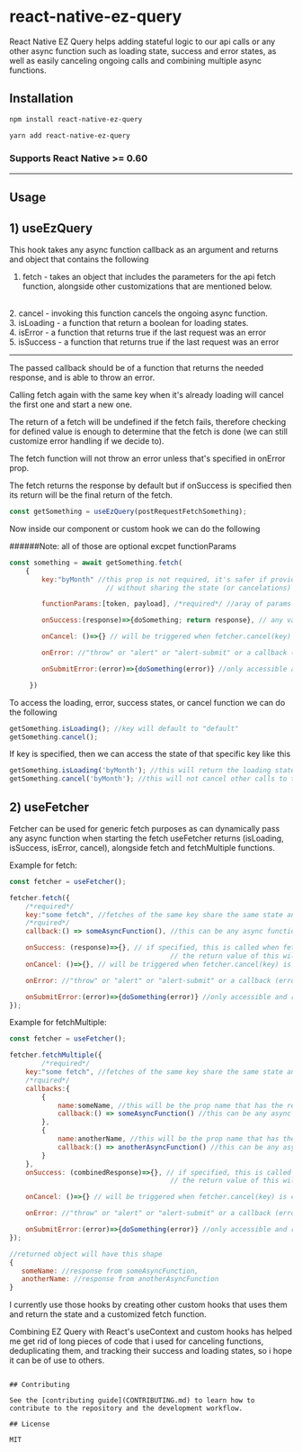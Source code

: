 # react-native-ez-query

React Native EZ Query helps adding stateful logic to our api calls or any other async function such as loading state, success and error states, as well as easily canceling ongoing calls and combining multiple async functions.

## Installation

```sh
npm install react-native-ez-query
```

```sh
yarn add react-native-ez-query
```

### Supports React Native >= 0.60

---

## Usage

## 1) useEzQuery

This hook takes any async function callback as an argument and returns and object that contains the following

1. fetch - takes an object that includes the parameters for the api fetch function, alongside other customizations that are mentioned below.  
<br>
2. cancel - invoking this function cancels the ongoing async function.
<br>
3. isLoading - a function that return a boolean for loading states.
<br>
4. isError - a function that returns true if the last request was an error
<br>
5. isSuccess - a function that returns true if the last request was an error

---

The passed callback should be of a function that returns the needed response, and is able to throw an error.

Calling fetch again with the same key when it's already loading will cancel the first one and start a new one.

The return of a fetch will be undefined if the fetch fails, therefore checking for defined value is enough to determine that the fetch is done (we can still customize error handling if we decide to).

The fetch function will not throw an error unless that's specified in onError prop.

The fetch returns the response by default but if onSuccess is specified then its return will be the final return of the fetch.

```javascript
const getSomething = useEzQuery(postRequestFetchSomething);
```

Now inside our component or custom hook we can do the following

######Note: all of those are optional excpet functionParams

```javascript
const something = await getSomething.fetch(
    {
        key:"byMonth" //this prop is not required, it's safer if provided as it allows to use the same query with different params
                        // without sharing the state (or cancelations) between diffrent fetches that use the same async function

        functionParams:[token, payload], /*required*/ //aray of params that will be passed to the function [] if none

        onSuccess:(response)=>{doSomething; return response}, // any value returned here will be the return of the entire fetch

        onCancel: ()=>{} // will be triggered when fetcher.cancel(key) is called

        onError: //"throw" or "alert" or "alert-submit" or a callback (error)=>{doSomething(error)}, error object will be the error thrown by the first fetch that fails

        onSubmitError:(error)=>{doSomething(error)} //only accessible and required if onError is set to "alert-submit"

     })
```

To access the loading, error, success states, or cancel function we can do the following

```javascript
getSomething.isLoading(); //key will default to "default"
getSomething.cancel();
```

If key is specified, then we can access the state of that specific key like this

```javascript
getSomething.isLoading('byMonth'); //this will return the loading state of the fetch that has this specific key
getSomething.cancel('byMonth'); //this will not cancel other calls to the same api that have no key or different key
```

## 2) useFetcher

Fetcher can be used for generic fetch purposes as can dynamically pass any async function when starting the fetch
useFetcher returns (isLoading, isSuccess, isError, cancel), alongside fetch and fetchMultiple functions.

Example for fetch:

```javascript
const fetcher = useFetcher();
```

```javascript
fetcher.fetch({
    /*required*/
    key:"some fetch", //fetches of the same key share the same state and cancel function
    /*rquired*/
    callback:() => someAsyncFunction(), //this can be any async function

    onSuccess: (response)=>{}, // if specified, this is called when fetch is done
                                        // the return value of this will be the final returned value
    onCancel: ()=>{}, // will be triggered when fetcher.cancel(key) is called

    onError: //"throw" or "alert" or "alert-submit" or a callback (error)=>{doSomething(error)}, error object will be the error thrown by the first fetch that fails

    onSubmitError:(error)=>{doSomething(error)} //only accessible and required if onError is set to "alert-submit"
});

```

Example for fetchMultiple:

```javascript
const fetcher = useFetcher();
```

```javascript
fetcher.fetchMultiple({
        /*required*/
    key:"some fetch", //fetches of the same key share the same state and cancel function
    /*rquired*/
    callbacks:{
        {
            name:someName, //this will be the prop name that has the retured value in the combined response object
            callback:() => someAsyncFunction() //this can be any async function
        },
        {
            name:anotherName, //this will be the prop name that has the retured value in the combined response object
            callback:() => anotherAsyncFunction() //this can be any async function
        }
    },
    onSuccess: (combinedResponse)=>{}, // if specified, this is called when all fetches are done
                                        // the return value of this will be the final returned value

    onCancel: ()=>{} // will be triggered when fetcher.cancel(key) is called

    onError: //"throw" or "alert" or "alert-submit" or a callback (error)=>{doSomething(error)}, error object will be the error thrown by the first fetch that fails

    onSubmitError:(error)=>{doSomething(error)} //only accessible and required if onError is set to "alert-submit"
});

//returned object will have this shape
{
   someName: //response from someAsyncFunction,
   anotherName: //response from anotherAsyncFunction
}
```

I currently use those hooks by creating other custom hooks that uses them and return the state and a customized fetch function.

Combining EZ Query with React's useContext and custom hooks has helped me get rid of long pieces of code that i used for
canceling functions, deduplicating them, and tracking their success and loading states, so i hope it can be of use to others.

```

## Contributing

See the [contributing guide](CONTRIBUTING.md) to learn how to contribute to the repository and the development workflow.

## License

MIT
```
